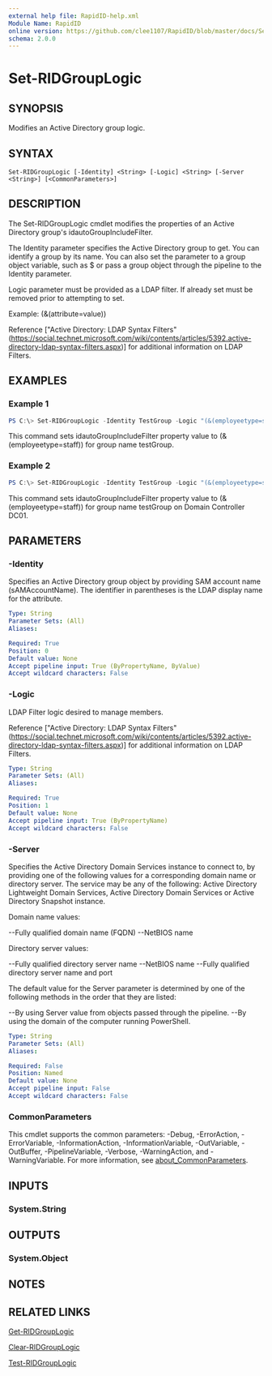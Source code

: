```yaml
---
external help file: RapidID-help.xml
Module Name: RapidID
online version: https://github.com/clee1107/RapidID/blob/master/docs/Set-RIDGroupLogic.md
schema: 2.0.0
---
```


# Set-RIDGroupLogic

## SYNOPSIS
Modifies an Active Directory group logic.

## SYNTAX

```
Set-RIDGroupLogic [-Identity] <String> [-Logic] <String> [-Server <String>] [<CommonParameters>]
```

## DESCRIPTION
The Set-RIDGroupLogic cmdlet modifies the properties of an Active Directory group's idautoGroupIncludeFilter.

The Identity parameter specifies the Active Directory group to get. You can identify a group by its name. You can also set the parameter to a group object variable, such as $<localGroupObject> or pass a group object through the pipeline to the Identity parameter.

Logic parameter must be provided as a LDAP filter. If already set must be removed prior to attempting to set.

Example: (&(attribute=value))

Reference ["Active Directory: LDAP Syntax Filters" (https://social.technet.microsoft.com/wiki/contents/articles/5392.active-directory-ldap-syntax-filters.aspx)] for additional information on LDAP Filters.

## EXAMPLES

### Example 1
```powershell
PS C:\> Set-RIDGroupLogic -Identity TestGroup -Logic "(&(employeetype=staff))"
```

This command sets idautoGroupIncludeFilter property value to (&(employeetype=staff)) for group name testGroup.

### Example 2
```powershell
PS C:\> Set-RIDGroupLogic -Identity TestGroup -Logic "(&(employeetype=staff))" -Server DC01
```

This command sets idautoGroupIncludeFilter property value to (&(employeetype=staff)) for group name testGroup on Domain Controller DC01.

## PARAMETERS

### -Identity
Specifies an Active Directory group object by providing SAM account name (sAMAccountName). The identifier in parentheses is the LDAP display name for the attribute.

```yaml
Type: String
Parameter Sets: (All)
Aliases:

Required: True
Position: 0
Default value: None
Accept pipeline input: True (ByPropertyName, ByValue)
Accept wildcard characters: False
```

### -Logic
LDAP Filter logic desired to manage members.

Reference ["Active Directory: LDAP Syntax Filters" (https://social.technet.microsoft.com/wiki/contents/articles/5392.active-directory-ldap-syntax-filters.aspx)] for additional information on LDAP Filters.

```yaml
Type: String
Parameter Sets: (All)
Aliases:

Required: True
Position: 1
Default value: None
Accept pipeline input: True (ByPropertyName)
Accept wildcard characters: False
```

### -Server
Specifies the Active Directory Domain Services instance to connect to, by providing one of the following values for a corresponding domain name or directory server. The service may be any of the following: Active Directory Lightweight Domain Services, Active Directory Domain Services or Active Directory Snapshot instance.

Domain name values:

--Fully qualified domain name (FQDN)
--NetBIOS name

Directory server values:

--Fully qualified directory server name
--NetBIOS name
--Fully qualified directory server name and port

The default value for the Server parameter is determined by one of the following methods in the order that they are listed:

--By using Server value from objects passed through the pipeline.
--By using the domain of the computer running PowerShell.

```yaml
Type: String
Parameter Sets: (All)
Aliases:

Required: False
Position: Named
Default value: None
Accept pipeline input: False
Accept wildcard characters: False
```

### CommonParameters
This cmdlet supports the common parameters: -Debug, -ErrorAction, -ErrorVariable, -InformationAction, -InformationVariable, -OutVariable, -OutBuffer, -PipelineVariable, -Verbose, -WarningAction, and -WarningVariable. For more information, see [about_CommonParameters](http://go.microsoft.com/fwlink/?LinkID=113216).

## INPUTS

### System.String

## OUTPUTS

### System.Object
## NOTES

## RELATED LINKS
[Get-RIDGroupLogic](https://github.com/clee1107/RapidID/blob/master/docs/Get-RIDGroupLogic.md)

[Clear-RIDGroupLogic](https://github.com/clee1107/RapidID/blob/master/docs/Clear-RIDGroupLogic.md)

[Test-RIDGroupLogic](https://github.com/clee1107/RapidID/blob/master/docs/Test-RIDGroupLogic.md)